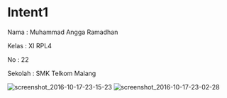 # Intent1

Nama : Muhammad Angga Ramadhan

Kelas : XI RPL4

No : 22

Sekolah : SMK Telkom Malang


![screenshot_2016-10-17-23-15-23](https://cloud.githubusercontent.com/assets/22186783/19445711/b31107c0-94bf-11e6-8d87-4ebed2a53f9b.jpg)
![screenshot_2016-10-17-23-02-28](https://cloud.githubusercontent.com/assets/22186783/19445712/b3650c3a-94bf-11e6-8d33-96a25941b434.jpg)
